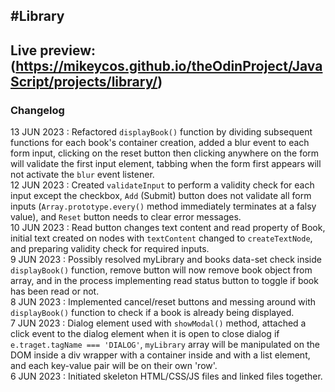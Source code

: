 #Library
---
Live preview: (https://mikeycos.github.io/theOdinProject/JavaScript/projects/library/)
---
### Changelog
13 JUN 2023 : Refactored `displayBook()` function by dividing subsequent functions for each book's container creation, added a blur event to each form input, clicking on the reset button then clicking anywhere on the form will validate the first input element, tabbing when the form first appears will not activate the `blur` event listener.  
12 JUN 2023 : Created `validateInput` to perform a validity check for each input except the checkbox, `Add` (Submit) button does not validate all form inputs (`Array.prototype.every()` method immediately terminates at a falsy value), and `Reset` button needs to clear error messages.  
10 JUN 2023 : Read button changes text content and read property of Book, initial text created on nodes with `textContent` changed to `createTextNode`, and preparing validity check for required inputs.  
9 JUN 2023 : Possibly resolved myLibrary and books data-set check inside `displayBook()` function, remove button will now remove book object from array, and in the process implementing read status button to toggle if book has been read or not.  
8 JUN 2023 : Implemented cancel/reset buttons and messing around with `displayBook()` function to check if a book is already being displayed.  
7 JUN 2023 : Dialog element used with `showModal()` method, attached a click event to the dialog element when it is open to close dialog if `e.traget.tagName === 'DIALOG'`, `myLibrary` array will be manipulated on the DOM inside a div wrapper with a container inside and with a list element, and each key-value pair will be on their own 'row'.  
6 JUN 2023 : Initiated skeleton HTML/CSS/JS files and linked files together.  